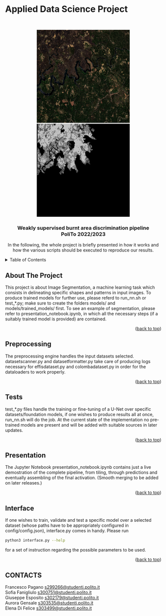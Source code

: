 # Applied Data Science Project
<div id="top"></div>

<br />
<div align="center">
    <p float="left">
    <img src="logo/logo_post.png" width="300", height="300" />
    <img src="logo/logo_mask.png" width="300", height="300" /> 
    </p>

  <h3 align="center">Weakly supervised burnt area discrimination pipeline <br /> PoliTo 2022/2023</h3>

  <p align="center">
    In the following, the whole project is briefly presented in how it works and how the various scripts should be executed to reproduce our results.
  </p>
</div>

<!-- TABLE OF CONTENTS -->
<details>
  <summary>Table of Contents</summary>
  <ol>
    <li><a href="#about-the-project">About The Project</a></li>
    <li><a href="#preprocessing">Preprocessing engine</a></li>
    <li><a href="#tests">Tests</a></li>
    <li><a href="#presentation">Presentation Instruction</a></li>
    <li><a href="#interface">Train your own model: interface.py</a></li>
  </ol>
</details>

<!-- ABOUT THE PROJECT -->
## About The Project
This project is about Image Segmentation, a machine learning task which consists in delineating specific shapes and patterns in input images. To produce trained models for further use, please referd to run_nn.sh or test_*.py; make sure to create the folders models/ and models/trained_models/ first. To see an example of segmentation, please refer to presentation_notebook.ipynb, in which all the necessary steps (if a suitably trained model is provided) are contained.

<p align="right">(<a href="#top">back to top</a>)</p>

## Preprocessing
The preprocessing engine handles the input datasets selected. datasetscanner.py and datasetformatter.py take care of producing logs necessary for effisdataset.py and colombadataset.py in order for the dataloaders to work properly.

<p align="right">(<a href="#top">back to top</a>)</p>

## Tests
test_*.py files handle the training or fine-tuning of a U-Net over specific datasets/foundation models, if one wishes to produce results all at once, run_nn.sh will do the job. At the current state of the implementation no pre-trained models are present and will be added with suitable sources in later updates.

<p align="right">(<a href="#top">back to top</a>)</p>

## Presentation
The Jupyter Notebook presentation_notebook.ipynb contains just a live demostration of the complete pipeline, from tiling, through predictions and eventually assembling of the final activation. (Smooth merging to be added on later releases.)

<p align="right">(<a href="#top">back to top</a>)</p>

## Interface
If one wishes to train, validate and test a specific model over a selected dataset (whose paths have to be appropriately configured  in config/config.json), interface.py comes in handy. Please run
```sh
python3 interface.py --help
```
for a set of instruction regarding the possible parameters to be used.

<p align="right">(<a href="#top">back to top</a>)</p>

<!-- CONTACTS -->
## CONTACTS
Francesco Pagano  s299266@studenti.polito.it <br />
Sofia Fanigliulo  s300751@studenti.polito.it <br />
Giuseppe Esposito  s302179@studenti.polito.it <br />
Aurora Gensale  s303535@studenti.polito.it <br />
Elena Di Felice s303499@studenti.polito.it <br />